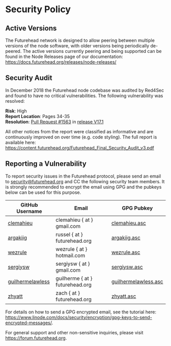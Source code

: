 # Security Policy

## Active Versions

The Futurehead network is designed to allow peering between multiple versions of the node software, with older versions being periodically de-peered. The active versions currently peering and being supported can be found in the Node Releases page of our documentation: https://docs.futurehead.org/releases/node-releases/

## Security Audit

In December 2018 the Futurehead node codebase was audited by Red4Sec and found to have no critical vulnerabilities. The following vulnerability was resolved:

**Risk**: High  
**Report Location**: Pages 34-35  
**Resolution**: [Pull Request #1563](https://github.com/futureheadcurrency/futurehead-node/pull/1563) in [release V17.1](https://github.com/futureheadcurrency/futurehead-node/releases/tag/V17.1)  

All other notices from the report were classified as informative and are continuously improved on over time (e.g. code styling). The full report is available here: https://content.futurehead.org/Futurehead_Final_Security_Audit_v3.pdf

## Reporting a Vulnerability

To report security issues in the Futurehead protocol, please send an email to security@futurehead.org and CC the following security team members. It is strongly recommended to encrypt the email using GPG and the pubkeys below can be used for this purpose.

| GitHub Username | Email | GPG Pubkey |
|-----------------------|--------|-----------------|
| [clemahieu](https://github.com/clemahieu) | clemahieu { at } gmail.com | [clemahieu.asc](https://github.com/futureheadcurrency/futurehead-node/blob/develop/etc/gpg/clemahieu.asc) |
| [argakiig](https://github.com/argakiig) | russel { at } futurehead.org | [argakiig.asc](https://github.com/futureheadcurrency/futurehead-node/blob/develop/etc/gpg/argakiig.asc) |
| [wezrule](https://github.com/wezrule) | wezrule { at } hotmail.com | [wezrule.asc](https://github.com/futureheadcurrency/futurehead-node/blob/develop/etc/gpg/wezrule.asc) |
| [sergiysw](https://github.com/sergiysw) | sergiysw { at } gmail.com | [sergiysw.asc](https://github.com/futureheadcurrency/futurehead-node/blob/develop/etc/gpg/sergiysw.asc) |
| [guilhermelawless](https://github.com/guilhermelawless) | guilherme { at } futurehead.org | [guilhermelawless.asc](https://github.com/futureheadcurrency/futurehead-node/blob/develop/etc/gpg/guilhermelawless.asc) |
| [zhyatt](https://github.com/zhyatt) | zach { at } futurehead.org | [zhyatt.asc](https://github.com/futureheadcurrency/futurehead-node/blob/develop/etc/gpg/zhyatt.asc) |

For details on how to send a GPG encrypted email, see the tutorial here: https://www.linode.com/docs/security/encryption/gpg-keys-to-send-encrypted-messages/.

For general support and other non-sensitive inquiries, please visit https://forum.futurehead.org.
